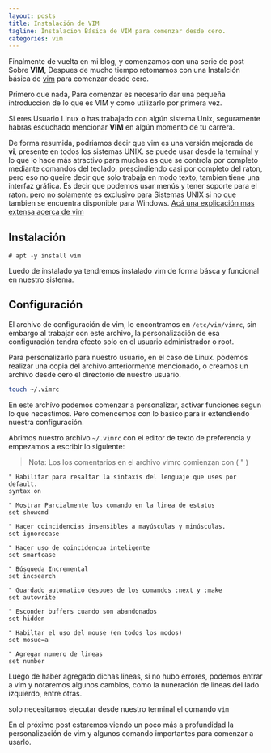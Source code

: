 ```yaml
---
layout: posts
title: Instalación de VIM
tagline: Instalacion Básica de VIM para comenzar desde cero.
categories: vim
---
```


Finalmente de vuelta en mi blog, y comenzamos con una serie de post Sobre **VIM**, Despues de mucho tiempo retomamos con una Instalción básica de [vim](https://www.vim.org/) para comenzar desde cero.

Primero que nada, Para comenzar es necesario dar una pequeña introducción de lo que es VIM y como utilizarlo por primera vez.

Si eres Usuario Linux o has trabajado con algún sistema Unix, seguramente habras escuchado mencionar **VIM** en algún momento de tu carrera.

De forma resumida, podriamos decir que vim es una versión mejorada de **vi**, presente en todos los sistemas UNIX. se puede usar desde la terminal y lo que lo hace más atractivo para muchos es que se controla por completo mediante comandos del teclado, prescindiendo casi por completo del raton, pero eso no queire decir que solo trabaja en modo texto, tambien tiene una interfaz gráfica. Es decir que podemos usar menús y tener soporte para el raton. pero no solamente es exclusivo para Sistemas UNIX si no que tambien se encuentra disponible para Windows. [Acá una explicación mas extensa acerca de vim](https://www.vim.org/6k/features.es.txt)

## Instalación

```console
# apt -y install vim
```

Luedo de instalado ya tendremos instalado vim de forma básca y funcional en nuestro sistema.

## Configuración

El archivo de configuración de vim, lo encontramos en `/etc/vim/vimrc`, sin embargo al trabajar con este archivo, la personalización de esa configuración tendra efecto solo en el usuario administrador o root.

Para personalizarlo para nuestro usuario, en el caso de Linux. podemos realizar una copia del archivo anteriormente mencionado, o creamos un archivo desde cero el directorio de nuestro usuario.

```bash
touch ~/.vimrc
```

En este archívo podemos comenzar a personalizar, activar funciones segun lo que necestimos. Pero comencemos con lo basico para ir extendiendo nuestra configuración.

Abrimos nuestro archivo `~/.vimrc` con el editor de texto de preferencia y empezamos a escribir lo siguiente:

> Nota: Los los comentarios en el archivo vimrc comienzan con ( " )

```vim
" Habilitar para resaltar la sintaxis del lenguaje que uses por default. 
syntax on
```

```vim
" Mostrar Parcialmente los comando en la linea de estatus
set showcmd
```

```vim
" Hacer coincidencias insensibles a mayúsculas y minúsculas.
set ignorecase
```

```vim
" Hacer uso de coincidencua inteligente
set smartcase
```

```vim
" Búsqueda Incremental 
set incsearch
```

```vim
" Guardado automatico despues de los comandos :next y :make
set autowrite
```

```vim
" Esconder buffers cuando son abandonados
set hidden
```

```vim
" Habiltar el uso del mouse (en todos los modos)
set mosue=a
```

```vim
" Agregar numero de lineas
set number
```

Luego de haber agregado dichas lineas, si no hubo errores, podemos entrar a vim y notaremos algunos cambios, como la nuneración de lineas del lado izquierdo, entre otras.

solo necesitamos ejecutar desde nuestro terminal el comando `vim`

En el próximo post estaremos viendo un poco más a profundidad la personalización de vim y algunos comando importantes para comenzar a usarlo.
